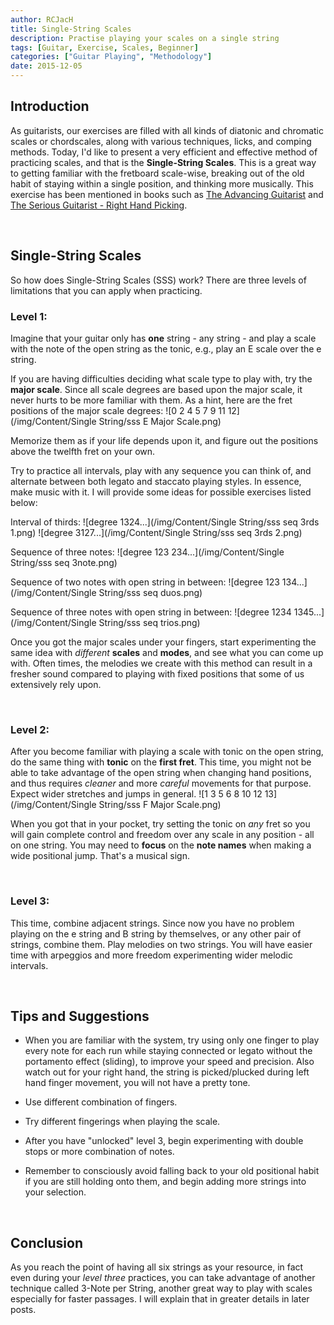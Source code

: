 ```yaml
---
author: RCJacH
title: Single-String Scales
description: Practise playing your scales on a single string
tags: [Guitar, Exercise, Scales, Beginner]
categories: ["Guitar Playing", "Methodology"]
date: 2015-12-05
---
```


## Introduction

As guitarists, our exercises are filled with all kinds of diatonic and chromatic scales or chordscales, along with various techniques, licks, and comping methods. Today, I'd like to present a very efficient and effective method of practicing scales, and that is the **Single-String Scales**. This is a great way to getting familiar with the fretboard scale-wise, breaking out of the old habit of staying within a single position, and thinking more musically. This exercise has been mentioned in books such as [The Advancing Guitarist](http://www.amazon.com/Advancing-Guitarist-Mick-Goodrick/dp/0881885894/) and [The Serious Guitarist - Right Hand Picking](http://www.amazon.com/Serious-Guitarist-Right-Picking-Technique-Building/dp/0739095471/).

<br>

## Single-String Scales

So how does Single-String Scales (SSS) work? There are three levels of limitations that you can apply when practicing.

### Level 1:

Imagine that your guitar only has **one** string - any string - and play a scale with the note of the open string as the tonic, e.g., play an E scale over the e string.

If you are having difficulties deciding what scale type to play with, try the **major scale**. Since all scale degrees are based upon the major scale, it never hurts to be more familiar with them. As a hint, here are the fret positions of the major scale degrees:
![0 2 4 5 7 9 11 12](/img/Content/Single String/sss E Major Scale.png)

Memorize them as if your life depends upon it, and figure out the positions above the twelfth fret on your own.

Try to practice all intervals, play with any sequence you can think of, and alternate between both legato and staccato playing styles. In essence, make music with it. I will provide some ideas for possible exercises listed below:

Interval of thirds:
![degree 1324...](/img/Content/Single String/sss seq 3rds 1.png)
![degree 3127...](/img/Content/Single String/sss seq 3rds 2.png)

Sequence of three notes:
![degree 123 234...](/img/Content/Single String/sss seq 3note.png)

Sequence of two notes with open string in between:
![degree 123 134...](/img/Content/Single String/sss seq duos.png)

Sequence of three notes with open string in between:
![degree 1234 1345...](/img/Content/Single String/sss seq trios.png)

Once you got the major scales under your fingers, start experimenting the same idea with *different* **scales** and **modes**, and see what you can come up with. Often times, the melodies we create with this method can result in a fresher sound compared to playing with fixed positions that some of us extensively rely upon.

<br>

### Level 2:

After you become familiar with playing a scale with tonic on the open string, do the same thing with **tonic** on the **first fret**. This time, you might not be able to take advantage of the open string when changing hand positions, and thus requires *cleaner* and more *careful* movements for that purpose. Expect wider stretches and jumps in general. 
![1 3 5 6 8 10 12 13](/img/Content/Single String/sss F Major Scale.png)

When you got that in your pocket, try setting the tonic on *any* fret so you will gain complete control and freedom over any scale in any position - all on one string. You may need to **focus** on the **note names** when making a wide positional jump. That's a musical sign.

<br>

### Level 3:

This time, combine adjacent strings. Since now you have no problem playing on the e string and B string by themselves, or any other pair of strings, combine them. Play melodies on two strings. You will have easier time with arpeggios and more freedom experimenting wider melodic intervals.

<br>

## Tips and Suggestions

+ When you are familiar with the system, try using only one finger to play every note for each run while staying connected or legato without the portamento effect (sliding), to improve your speed and precision. Also watch out for your right hand, the string is picked/plucked during left hand finger movement, you will not have a pretty tone.

+ Use different combination of fingers.

+ Try different fingerings when playing the scale.

+ After you have "unlocked" level 3, begin experimenting with double stops or more combination of notes.

+ Remember to consciously avoid falling back to your old positional habit if you are still holding onto them, and begin adding more strings into your selection.

<br>

## Conclusion

As you reach the point of having all six strings as your resource, in fact even during your *level three* practices, you can take advantage of another technique called 3-Note per String, another great way to play with scales especially for faster passages. I will explain that in greater details in later posts.